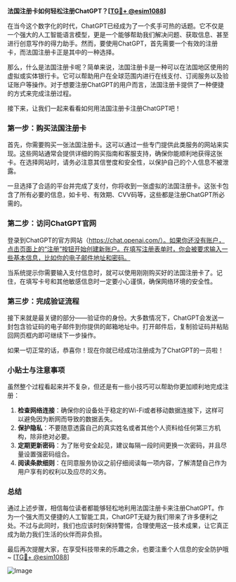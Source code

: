 **法国注册卡如何轻松注册ChatGPT？[[TG💪+ @esim1088](https://t.me/s/esim1088)]**

在当今这个数字化的时代，ChatGPT已经成为了一个炙手可热的话题。它不仅是一个强大的人工智能语言模型，更是一个能够帮助我们解决问题、获取信息、甚至进行创意写作的得力助手。然而，要使用ChatGPT，首先需要一个有效的注册卡，而法国注册卡正是其中的一种选择。

那么，什么是法国注册卡呢？简单来说，法国注册卡是一种可以在法国地区使用的虚拟或实体银行卡。它可以帮助用户在全球范围内进行在线支付、订阅服务以及验证账户等操作。对于想要注册ChatGPT的用户而言，法国注册卡提供了一种便捷的方式来完成注册过程。

接下来，让我们一起来看看如何用法国注册卡注册ChatGPT吧！

### 第一步：购买法国注册卡

首先，你需要购买一张法国注册卡。这可以通过一些专门提供此类服务的网站来实现。这些网站通常会提供详细的购买指南和客服支持，确保你能顺利地获得这张卡。在选择网站时，请务必注意其信誉度和安全性，以保护自己的个人信息不被泄露。

一旦选择了合适的平台并完成了支付，你将收到一张虚拟的法国注册卡。这张卡包含了所有必要的信息，如卡号、有效期、CVV码等，这些都是注册ChatGPT所必需的。

### 第二步：访问ChatGPT官网

登录到ChatGPT的官方网站（https://chat.openai.com/）。如果你还没有账户，点击页面上的“注册”按钮开始创建新账户。在填写注册表单时，你会被要求输入一些基本信息，比如你的电子邮件地址和密码。

当系统提示你需要输入支付信息时，就可以使用刚刚购买好的法国注册卡了。记住，在填写卡号和其他敏感信息时一定要小心谨慎，确保网络环境的安全性。

### 第三步：完成验证流程

接下来就是最关键的部分——验证你的身份。大多数情况下，ChatGPT会发送一封包含验证码的电子邮件到你提供的邮箱地址中。打开邮件后，复制验证码并粘贴回网页框内即可继续下一步操作。

如果一切正常的话，恭喜你！现在你就已经成功注册成为了ChatGPT的一员啦！

### 小贴士与注意事项

虽然整个过程看起来并不复杂，但还是有一些小技巧可以帮助你更加顺利地完成注册：

1. **检查网络连接**：确保你的设备处于稳定的Wi-Fi或者移动数据连接下，这样可以避免因为断网而导致的数据丢失。
2. **保护隐私**：不要随意透露自己的真实姓名或者其他个人资料给任何第三方机构，除非绝对必要。
3. **定期更新密码**：为了账号安全起见，建议每隔一段时间更换一次密码，并且尽量设置强密码组合。
4. **阅读条款细则**：在同意服务协议之前仔细阅读每一项内容，了解清楚自己作为用户享有的权利以及应尽的义务。

### 总结

通过上述步骤，相信每位读者都能够轻松地利用法国注册卡来注册ChatGPT。作为一个强大而又便捷的人工智能工具，ChatGPT无疑为我们带来了许多便利之处。不过与此同时，我们也应该时刻保持警惕，合理使用这一技术成果，让它真正成为助力我们生活的伙伴而非负担。

最后再次提醒大家，在享受科技带来的乐趣之余，也要注重个人信息的安全防护哦~ [[TG💪+ @esim1088](https://t.me/s/esim1088)] 

![Image](https://i.postimg.cc/4NQfJmqS/Snipaste-2025-05-13-00-14-12.png)